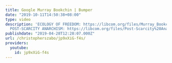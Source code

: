 ```yaml
---
title: Google Murray Bookchin | Bumper
date: "2019-10-11T14:50:38+08:00"
type: video
description: 'ECOLOGY OF FREEDOM: https://libcom.org/files/Murray_Bookchin_The_Ecology_of_Freedom_1982.pdf
  POST-SCARCITY ANARCHISM: https://libcom.org/files/Post-Scarcity%20Anarchism%20-%20Murray%20Bookchin.pdf'
publishdate: "2019-04-28T12:28:07.000Z"
url: /christopherszabo/jp9xXiG-f4s/
providers:
  youtube:
    id: jp9xXiG-f4s
---
```

